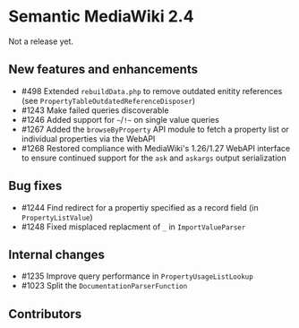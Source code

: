 # Semantic MediaWiki 2.4

Not a release yet.

## New features and enhancements

* #498 Extended `rebuildData.php` to remove outdated enitity references (see `PropertyTableOutdatedReferenceDisposer`)
* #1243 Make failed queries discoverable
* #1246 Added support for `~`/`!~` on single value queries
* #1267 Added the `browseByProperty` API module to fetch a property list or individual properties via the WebAPI
* #1268 Restored compliance with MediaWiki's 1.26/1.27 WebAPI interface to ensure continued support for the `ask` and `askargs` output serialization

## Bug fixes

* #1244 Find redirect for a propertiy specified as a record field (in `PropertyListValue`)
* #1248 Fixed misplaced replacment of `_` in `ImportValueParser`

## Internal changes

* #1235 Improve query performance in `PropertyUsageListLookup`
* #1023 Split the `DocumentationParserFunction`

## Contributors
